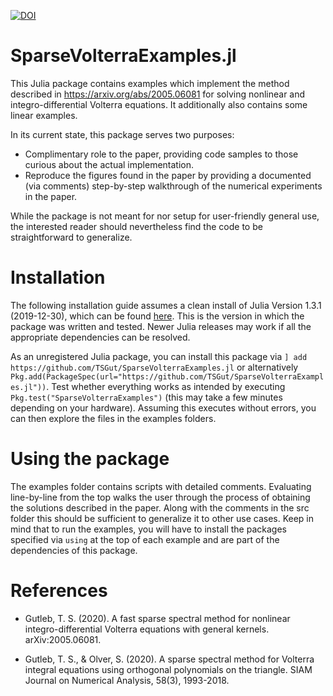 [![DOI](https://zenodo.org/badge/319677914.svg)](https://zenodo.org/badge/latestdoi/319677914)

# SparseVolterraExamples.jl
This Julia package contains examples which implement the method described in https://arxiv.org/abs/2005.06081 for solving nonlinear and integro-differential Volterra equations. It additionally also contains some linear examples.

In its current state, this package serves two purposes: 
- Complimentary role to the paper, providing code samples to those curious about the actual implementation.
- Reproduce the figures found in the paper by providing a documented (via comments) step-by-step walkthrough of the numerical experiments in the paper.

While the package is not meant for nor setup for user-friendly general use, the interested reader should nevertheless find the code to be straightforward to generalize.

# Installation

The following installation guide assumes a clean install of Julia Version 1.3.1 (2019-12-30), which can be found [here](https://julialang.org/downloads/oldreleases/). This is the version in which the package was written and tested.
Newer Julia releases may work if all the appropriate dependencies can be resolved.

As an unregistered Julia package, you can install this package via ```] add https://github.com/TSGut/SparseVolterraExamples.jl``` or alternatively ```Pkg.add(PackageSpec(url="https://github.com/TSGut/SparseVolterraExamples.jl"))```. Test whether everything works as intended by executing ```Pkg.test("SparseVolterraExamples")``` (this may take a few minutes depending on your hardware). Assuming this executes without errors, you can then explore the files in the examples folders.

# Using the package

The examples folder contains scripts with detailed comments. Evaluating line-by-line from the top walks the user through the process of obtaining the solutions described in the paper. Along with the comments in the src folder this should be sufficient to generalize it to other use cases. Keep in mind that to run the examples, you will have to install the packages specified via ```using``` at the top of each example and are part of the dependencies of this package.

# References

- Gutleb, T. S. (2020). A fast sparse spectral method for nonlinear integro-differential Volterra equations with general kernels. arXiv:2005.06081.

- Gutleb, T. S., & Olver, S. (2020). A sparse spectral method for Volterra integral equations using orthogonal polynomials on the triangle. SIAM Journal on Numerical Analysis, 58(3), 1993-2018.
